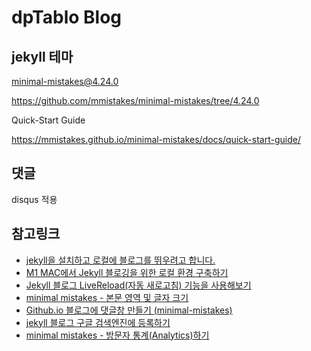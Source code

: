 # dpTablo Blog

## jekyll 테마
minimal-mistakes@4.24.0

https://github.com/mmistakes/minimal-mistakes/tree/4.24.0

Quick-Start Guide

https://mmistakes.github.io/minimal-mistakes/docs/quick-start-guide/

## 댓글
disqus 적용

## 참고링크
- [jekyll을 설치하고 로컬에 블로그를 뛰우려고 합니다.](https://frhyme.github.io/blog/install_jekyll_again/)
- [M1 MAC에서 Jekyll 블로깅을 위한 로컬 환경 구축하기](https://unluckyjung.github.io/develop-setting/2021/01/20/Mac-Jekyll-Setting/)
- [Jekyll 블로그 LiveReload(자동 새로고침) 기능을 사용해보기](https://daegikim.github.io/articles/2019/08/08/jekyll-%EB%B8%94%EB%A1%9C%EA%B7%B8-livereload(%EC%9E%90%EB%8F%99-%EC%83%88%EB%A1%9C%EA%B3%A0%EC%B9%A8)-%EA%B8%B0%EB%8A%A5%EC%9D%84-%EC%82%AC%EC%9A%A9%ED%95%B4%EB%B3%B4%EA%B8%B0)
- [minimal mistakes - 본문 영역 및 글자 크기](https://eona1301.github.io/github_blog/GithubBlog-Content-Width/)
- [Github.io 블로그에 댓글창 만들기 (minimal-mistakes)](https://ydydydyc.github.io/git/how-to-comment/)
- [jekyll 블로그 구글 검색엔진에 등록하기](https://mkl0819.github.io/category/blog/2019-12-07-google-search/)
- [minimal mistakes - 방문자 통계(Analytics)하기](https://eona1301.github.io/github_blog/GithubBlog-Analytics/)